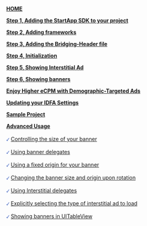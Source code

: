 [**HOME**](iOS-Swift-InApp-Documentation)

[**Step 1, Adding the StartApp SDK to your project**](iOS-Swift-InApp-Documentation#step1)

[**Step 2, Adding frameworks**](iOS-Swift-InApp-Documentation#step2)

[**Step 3, Adding the Bridging-Header file**](iOS-Swift-InApp-Documentation#step3)

[**Step 4, Initialization**](iOS-Swift-InApp-Documentation#step4)

[**Step 5, Showing Interstitial Ad**](iOS-Swift-InApp-Documentation#step5)

[**Step 6, Showing banners**](iOS-Swift-InApp-Documentation#step6)

[**Enjoy Higher eCPM with Demographic-Targeted Ads**](iOS-Swift-InApp-Documentation#Demographic)

[**Updating your IDFA Settings**](iOS-Swift-InApp-Documentation#IDFA)

[**Sample Project**](iOS-Swift-InApp-Documentation#SampleProject)

[**Advanced Usage**](iOS-Swift-advanced-usage)<br></br>
<img src="./iOS/images/V-blue.png" width="8px" /> [ Controlling the size of your banner](iOS-Swift-advanced-usage#ControllingBannerSize)<br></br> 
<img src="./iOS/images/V-blue.png" width="8px" /> [ Using banner delegates](iOS-Swift-advanced-usage#UsingBannerDelegates)<br></br> 
<img src="./iOS/images/V-blue.png" width="8px" /> [ Using a fixed origin for your banner](iOS-Swift-advanced-usage#UsingFixedOriginBanner)<br></br> 
<img src="./iOS/images/V-blue.png" width="8px" /> [ Changing the banner size and origin upon rotation](iOS-Swift-advanced-usage#ChangingBanner)<br></br> 
<img src="./iOS/images/V-blue.png" width="8px" /> [ Using Interstitial delegates](iOS-Swift-advanced-usage#UsingInterstitialDelegate)<br></br> 
<img src="./iOS/images/V-blue.png" width="8px" /> [ Explicitly selecting the type of interstitial ad to load](iOS-Swift-advanced-usage#SelectInterstitialType)<br></br> 
<img src="./iOS/images/V-blue.png" width="8px" /> [ Showing banners in UITableView](iOS-Swift-advanced-usage#table-view)<br></br> 

